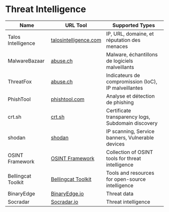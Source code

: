# Threat Intelligence

| Name                 | URL Tool                                          | Supported Types                             |
|----------------------|---------------------------------------------------|---------------------------------------------|
| Talos Intelligence   | [talosintelligence.com](https://talosintelligence.com/) | IP, URL, domaine, et réputation des menaces |
| MalwareBazaar        | [abuse.ch](https://bazaar.abuse.ch/)              | Malware, échantillons de logiciels malveillants |
| ThreatFox            | [abuse.ch](https://threatfox.abuse.ch/)           | Indicateurs de compromission (IoC), IP malveillantes |
| PhishTool            | [phishtool.com](https://phishtool.com/)           | Analyse et détection de phishing            |
| crt.sh           | [crt.sh](https://crt.sh/)           | Certificate transparency logs, Subdomain discovery            |
| shodan            | [shodan](https://www.shodan.io/)           | IP scanning, Service banners, Vulnerable devices           |
| OSINT Framework           | [OSINT Framework](https://osintframework.com)           | Collection of OSINT tools for threat intelligence           |
| Bellingcat Toolkit            | [Bellingcat Toolkit](https://bellingcat.com)           | Tools and resources for open-source intelligence           |
| BinaryEdge            | [BinaryEdge.io](https://binaryedge.io)           | Threat data            |
| Socradar          | [Socradar.io](https://socradar.io)           | Threat intelligence       |
